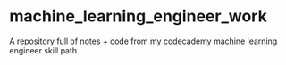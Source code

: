 # machine_learning_engineer_work
A repository full of notes + code from my codecademy machine learning engineer skill path
